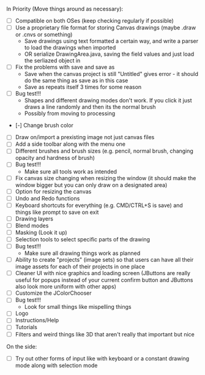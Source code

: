 In Priority (Move things around as necessary):
- [ ] Compatible on both OSes (keep checking regularly if possible)
- [ ] Use a proprietary file format for storing Canvas drawings (maybe .draw or .cnvs or something)
  - Save drawings using text formatted a certain way, and write a parser to load the drawings when imported
  - OR serialize DrawingArea.java, saving the field values and just load the serliazed object in
- [ ] Fix the problems with save and save as
  - Save when the canvas project is still "Untitled" gives error - it should do the same thing as save as in this case
  - Save as repeats itself 3 times for some reason
- [ ] Bug test!!!
  - Shapes and different drawing modes don't work. If you click it just draws a line randomly and then its the normal brush
  - Possibly from moving to processing
- [-] Change brush color
- [ ] Draw on/import a prexisting image not just canvas files
- [ ] Add a side toolbar along with the menu one
- [ ] Different brushes and brush sizes (e.g. pencil, normal brush, changing opacity and hardness of brush)
- [ ] Bug test!!!
  - Make sure all tools work as intended
- [ ] Fix canvas size changing when resizing the window (it should make the window bigger but you can only draw on a designated area)
- [ ] Option for resizing the canvas
- [ ] Undo and Redo functions
- [ ] Keyboard shortcuts for everything (e.g. CMD/CTRL+S is save) and things like prompt to save on exit
- [ ] Drawing layers
- [ ] Blend modes
- [ ] Masking (Look it up)
- [ ] Selection tools to select specific parts of the drawing
- [ ] Bug test!!!
  - Make sure all drawing things work as planned
- [ ] Ability to create "projects" (image sets) so that users can have all their image assets for each of their projects in one place
- [ ] Cleaner UI with nice graphics and loading screen (JButtons are really useful for popups instead of your current confirm button and JButtons also look more uniform with other apps)
- [ ] Customize the JColorChooser
- [ ] Bug test!!!
  - Look for small things like mispelling things
- [ ] Logo
- [ ] Instructions/Help
- [ ] Tutorials
- [ ] Filters and weird things like 3D that aren't really that important but nice

On the side:
- [ ] Try out other forms of input like with keyboard or a constant drawing mode along with selection mode
